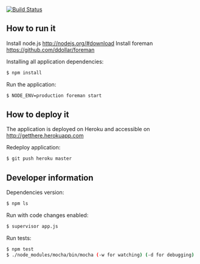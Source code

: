 [![Build Status](https://secure.travis-ci.org/TizianoPerrucci/GetThere.png?branch=master)](http://travis-ci.org/TizianoPerrucci/GetThere)

## How to run it

Install node.js http://nodejs.org/#download
Install foreman https://github.com/ddollar/foreman

Installing all application dependencies:
```bash
$ npm install
```

Run the application:
```bash
$ NODE_ENV=production foreman start
```


## How to deploy it

The application is deployed on Heroku and accessible on http://getthere.herokuapp.com

Redeploy application:
```bash
$ git push heroku master
```

## Developer information

Dependencies version:
```bash
$ npm ls
```

Run with code changes enabled:
```bash
$ supervisor app.js
```

Run tests:
```bash
$ npm test
$ ./node_modules/mocha/bin/mocha (-w for watching) (-d for debugging)
```

